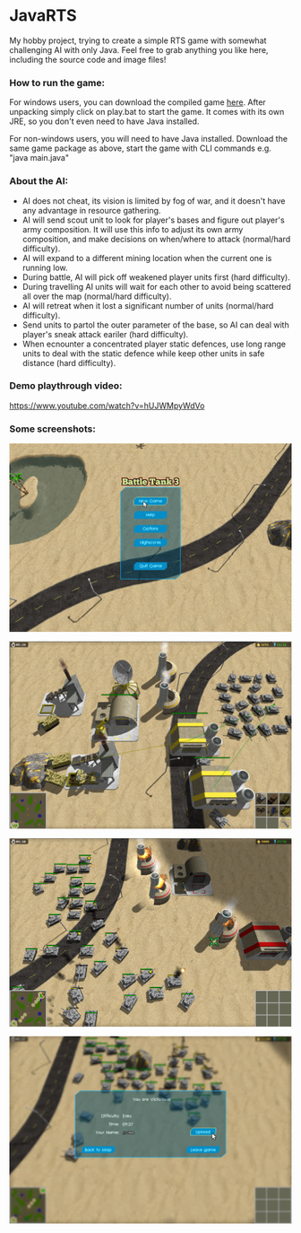 # JavaRTS
My hobby project, trying to create a simple RTS game with somewhat challenging AI with only Java. 
Feel free to grab anything you like here, including the source code and image files! 


### How to run the game: ###

For windows users, you can download the compiled game [here](https://github.com/phu004/test/blob/master/test/BattleTank3.zip?raw=true). After unpacking simply click on play.bat to start the game. It comes with its own JRE, so you don't even need to have Java installed.

For non-windows users, you will need to have Java installed. Download the same game package as above, start the game with CLI commands e.g. "java main.java"


### About the AI: ###

- AI does not cheat, its vision is limited by fog of war, and it doesn't have any advantage in resource gathering.
- AI will send scout unit to look for player's bases and figure out player's army composition. It will use this info to adjust its own 
   army composition, and make decisions on when/where to attack (normal/hard difficulty).
- AI will expand to a different mining location when the current one is running low.
- During battle, AI will pick off weakened player units first (hard difficulty). 
- During travelling AI units will wait for each other to avoid being scattered all over the map (normal/hard difficulty). 
- AI will retreat when it lost a significant number of units (normal/hard difficulty).
- Send units to partol the outer parameter of the base, so AI can deal with player's sneak attack eariler (hard difficulty).
- When ecnounter a concentrated player static defences, use long range units to deal with the static defence while keep 
   other units in safe distance (hard difficulty).


### Demo playthrough video: ###

https://www.youtube.com/watch?v=hUJWMpyWdVo

### Some screenshots: ###

![alt text](https://github.com/phu004/test/blob/master/test/rts_screenshot01.png)

![alt text](https://github.com/phu004/test/blob/master/test/rts_screenshot02.png)

![alt text](https://github.com/phu004/test/blob/master/test/rts_screenshot03.png)

![alt text](https://github.com/phu004/test/blob/master/test/rts_screenshot04.png)

